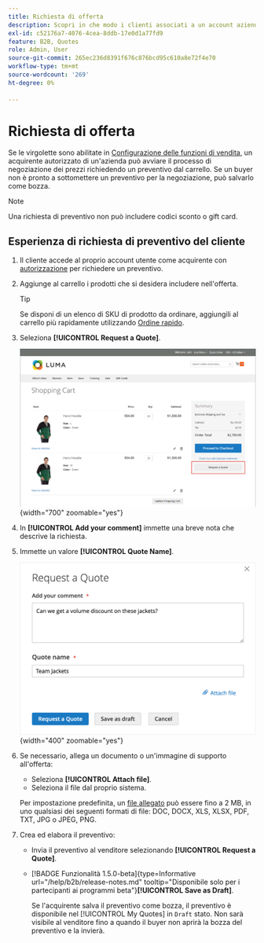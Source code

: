 ```yaml
---
title: Richiesta di offerta
description: Scopri in che modo i clienti associati a un account aziendale possono inviare una richiesta di preventivo.
exl-id: c52176a7-4076-4cea-8ddb-17e0d1a77fd9
feature: B2B, Quotes
role: Admin, User
source-git-commit: 265ec236d8391f676c876bcd95c610a8e72f4e70
workflow-type: tm+mt
source-wordcount: '269'
ht-degree: 0%

---
```


# Richiesta di offerta

Se le virgolette sono abilitate in [Configurazione delle funzioni di vendita](configure-quotes.md), un acquirente autorizzato di un&#39;azienda può avviare il processo di negoziazione dei prezzi richiedendo un preventivo dal carrello. Se un buyer non è pronto a sottomettere un preventivo per la negoziazione, può salvarlo come bozza.

>[!NOTE]
>
>Una richiesta di preventivo non può includere codici sconto o gift card.

## Esperienza di richiesta di preventivo del cliente

1. Il cliente accede al proprio account utente come acquirente con [autorizzazione](account-company-roles-permissions.md) per richiedere un preventivo.

1. Aggiunge al carrello i prodotti che si desidera includere nell&#39;offerta.

   >[!TIP]
   > 
   >Se disponi di un elenco di SKU di prodotto da ordinare, aggiungili al carrello più rapidamente utilizzando [Ordine rapido](quick-order.md).

1. Seleziona **[!UICONTROL Request a Quote]**.

   ![Richiesta di un preventivo dal carrello](./assets/quote-request-from-cart.png){width="700" zoomable="yes"}

1. In **[!UICONTROL Add your comment]** immette una breve nota che descrive la richiesta.

1. Immette un valore **[!UICONTROL Quote Name]**.

   ![Inserimento dei commenti e del nome dell&#39;offerta](./assets/quote-request-from-cart-name-comments.png){width="400" zoomable="yes"}

1. Se necessario, allega un documento o un&#39;immagine di supporto all&#39;offerta:

   - Seleziona **[!UICONTROL Attach file]**.
   - Seleziona il file dal proprio sistema.

   Per impostazione predefinita, un [file allegato](configure-quotes.md) può essere fino a 2 MB, in uno qualsiasi dei seguenti formati di file: DOC, DOCX, XLS, XLSX, PDF, TXT, JPG o JPEG, PNG.

1. Crea ed elabora il preventivo:

   - Invia il preventivo al venditore selezionando **[!UICONTROL Request a Quote]**.
   - [!BADGE Funzionalità 1.5.0-beta]{type=Informative url="/help/b2b/release-notes.md" tooltip="Disponibile solo per i partecipanti ai programmi beta"}**[!UICONTROL Save as Draft]**.

     Se l&#39;acquirente salva il preventivo come bozza, il preventivo è disponibile nel [!UICONTROL My Quotes] in `Draft` stato. Non sarà visibile al venditore fino a quando il buyer non aprirà la bozza del preventivo e la invierà.
